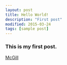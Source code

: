 ```yaml
---
layout: post
title: Hello World!
description: "First post"
modified: 2015-03-24
tags: [sample post]
---
```


### This is my first post.

<div markdown="0"><a href="www.mcgill.ca" class="btn btn-info">McGill</a></div>